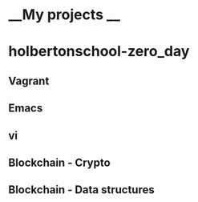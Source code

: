 # __My projects __

# holbertonschool-zero_day



## Vagrant

##  Emacs 

## vi

## Blockchain - Crypto 

##  Blockchain - Data structures 
